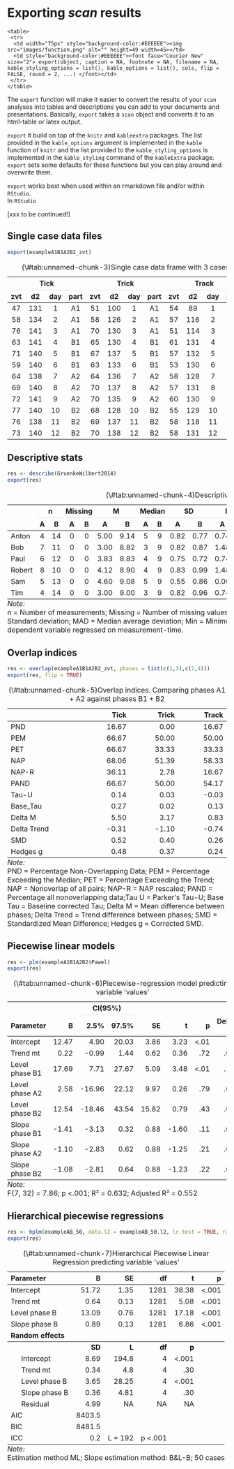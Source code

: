 
# Exporting *scan* results


```{=html}
<table>
 <tr>
  <td width="75px" style="background-color:#EEEEEE"><img src="images/function.png" alt="" height=49 width=45></td> 
  <td style="background-color:#EEEEEE"><font face="Courier New" size="2"> export(object, caption = NA, footnote = NA, filename = NA, kable_styling_options = list(), kable_options = list(), cols, flip = FALSE, round = 2, ...) </font></td>
 </tr>
</table>  
``` 

The `export` function will make it easier to convert the results of your `scan` analyses into tables and descriptions you can add to your documents and presentations. Basically, `export` takes a `scan` object and converts it to an html-table or latex output.

<div class="rmdnote">
<p><code>export</code> it build on top of the <code>knitr</code> and <code>kableextra</code> packages. The list provided in the <code>kable_options</code> argument is implemented in the <code>kable</code> function of <code>knitr</code> and the list provided to the <code>kable_styling_options</code> is implemented in the <code>kable_styling</code> command of the <code>kableExtra</code> package. <code>export</code> sets some defaults for these functions but you can play around and overwrite them.</p>
</div>

`export` works best when used within an rmarkdown file and/or within `RStudio`.  
In `RStudio` 

[xxx to be continued!]

## Single case data files


```r
export(exampleA1B1A2B2_zvt)
```

<table class="table table-bordered table-condensed" style="width: auto !important; margin-left: auto; margin-right: auto;">
<caption>(\#tab:unnamed-chunk-3)Single case data frame with 3 cases</caption>
 <thead>
<tr>
<th style="border-bottom:hidden;padding-bottom:0; padding-left:3px;padding-right:3px;text-align: center; " colspan="4"><div style="border-bottom: 1px solid #ddd; padding-bottom: 5px; ">Tick</div></th>
<th style="border-bottom:hidden;padding-bottom:0; padding-left:3px;padding-right:3px;text-align: center; " colspan="4"><div style="border-bottom: 1px solid #ddd; padding-bottom: 5px; ">Trick</div></th>
<th style="border-bottom:hidden;padding-bottom:0; padding-left:3px;padding-right:3px;text-align: center; " colspan="4"><div style="border-bottom: 1px solid #ddd; padding-bottom: 5px; ">Track</div></th>
</tr>
  <tr>
   <th style="text-align:center;"> zvt </th>
   <th style="text-align:center;"> d2 </th>
   <th style="text-align:center;"> day </th>
   <th style="text-align:center;"> part </th>
   <th style="text-align:center;"> zvt </th>
   <th style="text-align:center;"> d2 </th>
   <th style="text-align:center;"> day </th>
   <th style="text-align:center;"> part </th>
   <th style="text-align:center;"> zvt </th>
   <th style="text-align:center;"> d2 </th>
   <th style="text-align:center;"> day </th>
   <th style="text-align:center;"> part </th>
  </tr>
 </thead>
<tbody>
  <tr>
   <td style="text-align:center;"> 47 </td>
   <td style="text-align:center;"> 131 </td>
   <td style="text-align:center;"> 1 </td>
   <td style="text-align:center;"> A1 </td>
   <td style="text-align:center;"> 51 </td>
   <td style="text-align:center;"> 100 </td>
   <td style="text-align:center;"> 1 </td>
   <td style="text-align:center;"> A1 </td>
   <td style="text-align:center;"> 54 </td>
   <td style="text-align:center;"> 89 </td>
   <td style="text-align:center;"> 1 </td>
   <td style="text-align:center;"> A1 </td>
  </tr>
  <tr>
   <td style="text-align:center;"> 58 </td>
   <td style="text-align:center;"> 134 </td>
   <td style="text-align:center;"> 2 </td>
   <td style="text-align:center;"> A1 </td>
   <td style="text-align:center;"> 58 </td>
   <td style="text-align:center;"> 126 </td>
   <td style="text-align:center;"> 2 </td>
   <td style="text-align:center;"> A1 </td>
   <td style="text-align:center;"> 57 </td>
   <td style="text-align:center;"> 116 </td>
   <td style="text-align:center;"> 2 </td>
   <td style="text-align:center;"> A1 </td>
  </tr>
  <tr>
   <td style="text-align:center;"> 76 </td>
   <td style="text-align:center;"> 141 </td>
   <td style="text-align:center;"> 3 </td>
   <td style="text-align:center;"> A1 </td>
   <td style="text-align:center;"> 70 </td>
   <td style="text-align:center;"> 130 </td>
   <td style="text-align:center;"> 3 </td>
   <td style="text-align:center;"> A1 </td>
   <td style="text-align:center;"> 51 </td>
   <td style="text-align:center;"> 114 </td>
   <td style="text-align:center;"> 3 </td>
   <td style="text-align:center;"> A1 </td>
  </tr>
  <tr>
   <td style="text-align:center;"> 63 </td>
   <td style="text-align:center;"> 141 </td>
   <td style="text-align:center;"> 4 </td>
   <td style="text-align:center;"> B1 </td>
   <td style="text-align:center;"> 65 </td>
   <td style="text-align:center;"> 130 </td>
   <td style="text-align:center;"> 4 </td>
   <td style="text-align:center;"> B1 </td>
   <td style="text-align:center;"> 61 </td>
   <td style="text-align:center;"> 131 </td>
   <td style="text-align:center;"> 4 </td>
   <td style="text-align:center;"> B1 </td>
  </tr>
  <tr>
   <td style="text-align:center;"> 71 </td>
   <td style="text-align:center;"> 140 </td>
   <td style="text-align:center;"> 5 </td>
   <td style="text-align:center;"> B1 </td>
   <td style="text-align:center;"> 67 </td>
   <td style="text-align:center;"> 137 </td>
   <td style="text-align:center;"> 5 </td>
   <td style="text-align:center;"> B1 </td>
   <td style="text-align:center;"> 57 </td>
   <td style="text-align:center;"> 132 </td>
   <td style="text-align:center;"> 5 </td>
   <td style="text-align:center;"> B1 </td>
  </tr>
  <tr>
   <td style="text-align:center;"> 59 </td>
   <td style="text-align:center;"> 140 </td>
   <td style="text-align:center;"> 6 </td>
   <td style="text-align:center;"> B1 </td>
   <td style="text-align:center;"> 63 </td>
   <td style="text-align:center;"> 133 </td>
   <td style="text-align:center;"> 6 </td>
   <td style="text-align:center;"> B1 </td>
   <td style="text-align:center;"> 53 </td>
   <td style="text-align:center;"> 130 </td>
   <td style="text-align:center;"> 6 </td>
   <td style="text-align:center;"> B1 </td>
  </tr>
  <tr>
   <td style="text-align:center;"> 64 </td>
   <td style="text-align:center;"> 138 </td>
   <td style="text-align:center;"> 7 </td>
   <td style="text-align:center;"> A2 </td>
   <td style="text-align:center;"> 64 </td>
   <td style="text-align:center;"> 136 </td>
   <td style="text-align:center;"> 7 </td>
   <td style="text-align:center;"> A2 </td>
   <td style="text-align:center;"> 58 </td>
   <td style="text-align:center;"> 128 </td>
   <td style="text-align:center;"> 7 </td>
   <td style="text-align:center;"> A2 </td>
  </tr>
  <tr>
   <td style="text-align:center;"> 69 </td>
   <td style="text-align:center;"> 140 </td>
   <td style="text-align:center;"> 8 </td>
   <td style="text-align:center;"> A2 </td>
   <td style="text-align:center;"> 70 </td>
   <td style="text-align:center;"> 137 </td>
   <td style="text-align:center;"> 8 </td>
   <td style="text-align:center;"> A2 </td>
   <td style="text-align:center;"> 57 </td>
   <td style="text-align:center;"> 131 </td>
   <td style="text-align:center;"> 8 </td>
   <td style="text-align:center;"> A2 </td>
  </tr>
  <tr>
   <td style="text-align:center;"> 72 </td>
   <td style="text-align:center;"> 141 </td>
   <td style="text-align:center;"> 9 </td>
   <td style="text-align:center;"> A2 </td>
   <td style="text-align:center;"> 70 </td>
   <td style="text-align:center;"> 135 </td>
   <td style="text-align:center;"> 9 </td>
   <td style="text-align:center;"> A2 </td>
   <td style="text-align:center;"> 60 </td>
   <td style="text-align:center;"> 130 </td>
   <td style="text-align:center;"> 9 </td>
   <td style="text-align:center;"> A2 </td>
  </tr>
  <tr>
   <td style="text-align:center;"> 77 </td>
   <td style="text-align:center;"> 140 </td>
   <td style="text-align:center;"> 10 </td>
   <td style="text-align:center;"> B2 </td>
   <td style="text-align:center;"> 68 </td>
   <td style="text-align:center;"> 128 </td>
   <td style="text-align:center;"> 10 </td>
   <td style="text-align:center;"> B2 </td>
   <td style="text-align:center;"> 55 </td>
   <td style="text-align:center;"> 129 </td>
   <td style="text-align:center;"> 10 </td>
   <td style="text-align:center;"> B2 </td>
  </tr>
  <tr>
   <td style="text-align:center;"> 76 </td>
   <td style="text-align:center;"> 138 </td>
   <td style="text-align:center;"> 11 </td>
   <td style="text-align:center;"> B2 </td>
   <td style="text-align:center;"> 69 </td>
   <td style="text-align:center;"> 137 </td>
   <td style="text-align:center;"> 11 </td>
   <td style="text-align:center;"> B2 </td>
   <td style="text-align:center;"> 58 </td>
   <td style="text-align:center;"> 118 </td>
   <td style="text-align:center;"> 11 </td>
   <td style="text-align:center;"> B2 </td>
  </tr>
  <tr>
   <td style="text-align:center;"> 73 </td>
   <td style="text-align:center;"> 140 </td>
   <td style="text-align:center;"> 12 </td>
   <td style="text-align:center;"> B2 </td>
   <td style="text-align:center;"> 70 </td>
   <td style="text-align:center;"> 138 </td>
   <td style="text-align:center;"> 12 </td>
   <td style="text-align:center;"> B2 </td>
   <td style="text-align:center;"> 58 </td>
   <td style="text-align:center;"> 131 </td>
   <td style="text-align:center;"> 12 </td>
   <td style="text-align:center;"> B2 </td>
  </tr>
</tbody>
</table>

## Descriptive stats


```r
res <- describe(GruenkeWilbert2014)
export(res)
```

<table class="table table-bordered table-condensed" style="width: auto !important; margin-left: auto; margin-right: auto;border-bottom: 0;">
<caption>(\#tab:unnamed-chunk-4)Descriptive statistics</caption>
 <thead>
<tr>
<th style="empty-cells: hide;border-bottom:hidden;" colspan="1"></th>
<th style="border-bottom:hidden;padding-bottom:0; padding-left:3px;padding-right:3px;text-align: center; " colspan="2"><div style="border-bottom: 1px solid #ddd; padding-bottom: 5px; ">n</div></th>
<th style="border-bottom:hidden;padding-bottom:0; padding-left:3px;padding-right:3px;text-align: center; " colspan="2"><div style="border-bottom: 1px solid #ddd; padding-bottom: 5px; ">Missing</div></th>
<th style="border-bottom:hidden;padding-bottom:0; padding-left:3px;padding-right:3px;text-align: center; " colspan="2"><div style="border-bottom: 1px solid #ddd; padding-bottom: 5px; ">M</div></th>
<th style="border-bottom:hidden;padding-bottom:0; padding-left:3px;padding-right:3px;text-align: center; " colspan="2"><div style="border-bottom: 1px solid #ddd; padding-bottom: 5px; ">Median</div></th>
<th style="border-bottom:hidden;padding-bottom:0; padding-left:3px;padding-right:3px;text-align: center; " colspan="2"><div style="border-bottom: 1px solid #ddd; padding-bottom: 5px; ">SD</div></th>
<th style="border-bottom:hidden;padding-bottom:0; padding-left:3px;padding-right:3px;text-align: center; " colspan="2"><div style="border-bottom: 1px solid #ddd; padding-bottom: 5px; ">MAD</div></th>
<th style="border-bottom:hidden;padding-bottom:0; padding-left:3px;padding-right:3px;text-align: center; " colspan="2"><div style="border-bottom: 1px solid #ddd; padding-bottom: 5px; ">Min</div></th>
<th style="border-bottom:hidden;padding-bottom:0; padding-left:3px;padding-right:3px;text-align: center; " colspan="2"><div style="border-bottom: 1px solid #ddd; padding-bottom: 5px; ">Max</div></th>
<th style="border-bottom:hidden;padding-bottom:0; padding-left:3px;padding-right:3px;text-align: center; " colspan="2"><div style="border-bottom: 1px solid #ddd; padding-bottom: 5px; ">Trend</div></th>
</tr>
  <tr>
   <th style="text-align:left;">   </th>
   <th style="text-align:center;"> A </th>
   <th style="text-align:center;"> B </th>
   <th style="text-align:center;"> A </th>
   <th style="text-align:center;"> B </th>
   <th style="text-align:center;"> A </th>
   <th style="text-align:center;"> B </th>
   <th style="text-align:center;"> A </th>
   <th style="text-align:center;"> B </th>
   <th style="text-align:center;"> A </th>
   <th style="text-align:center;"> B </th>
   <th style="text-align:center;"> A </th>
   <th style="text-align:center;"> B </th>
   <th style="text-align:center;"> A </th>
   <th style="text-align:center;"> B </th>
   <th style="text-align:center;"> A </th>
   <th style="text-align:center;"> B </th>
   <th style="text-align:center;"> A </th>
   <th style="text-align:center;"> B </th>
  </tr>
 </thead>
<tbody>
  <tr>
   <td style="text-align:left;"> Anton </td>
   <td style="text-align:center;"> 4 </td>
   <td style="text-align:center;"> 14 </td>
   <td style="text-align:center;"> 0 </td>
   <td style="text-align:center;"> 0 </td>
   <td style="text-align:center;"> 5.00 </td>
   <td style="text-align:center;"> 9.14 </td>
   <td style="text-align:center;"> 5 </td>
   <td style="text-align:center;"> 9 </td>
   <td style="text-align:center;"> 0.82 </td>
   <td style="text-align:center;"> 0.77 </td>
   <td style="text-align:center;"> 0.74 </td>
   <td style="text-align:center;"> 1.48 </td>
   <td style="text-align:center;"> 4 </td>
   <td style="text-align:center;"> 8 </td>
   <td style="text-align:center;"> 6 </td>
   <td style="text-align:center;"> 10 </td>
   <td style="text-align:center;"> -0.40 </td>
   <td style="text-align:center;"> 0.03 </td>
  </tr>
  <tr>
   <td style="text-align:left;"> Bob </td>
   <td style="text-align:center;"> 7 </td>
   <td style="text-align:center;"> 11 </td>
   <td style="text-align:center;"> 0 </td>
   <td style="text-align:center;"> 0 </td>
   <td style="text-align:center;"> 3.00 </td>
   <td style="text-align:center;"> 8.82 </td>
   <td style="text-align:center;"> 3 </td>
   <td style="text-align:center;"> 9 </td>
   <td style="text-align:center;"> 0.82 </td>
   <td style="text-align:center;"> 0.87 </td>
   <td style="text-align:center;"> 1.48 </td>
   <td style="text-align:center;"> 0.00 </td>
   <td style="text-align:center;"> 2 </td>
   <td style="text-align:center;"> 7 </td>
   <td style="text-align:center;"> 4 </td>
   <td style="text-align:center;"> 10 </td>
   <td style="text-align:center;"> 0.04 </td>
   <td style="text-align:center;"> 0.04 </td>
  </tr>
  <tr>
   <td style="text-align:left;"> Paul </td>
   <td style="text-align:center;"> 6 </td>
   <td style="text-align:center;"> 12 </td>
   <td style="text-align:center;"> 0 </td>
   <td style="text-align:center;"> 0 </td>
   <td style="text-align:center;"> 3.83 </td>
   <td style="text-align:center;"> 8.83 </td>
   <td style="text-align:center;"> 4 </td>
   <td style="text-align:center;"> 9 </td>
   <td style="text-align:center;"> 0.75 </td>
   <td style="text-align:center;"> 0.72 </td>
   <td style="text-align:center;"> 0.74 </td>
   <td style="text-align:center;"> 0.74 </td>
   <td style="text-align:center;"> 3 </td>
   <td style="text-align:center;"> 8 </td>
   <td style="text-align:center;"> 5 </td>
   <td style="text-align:center;"> 10 </td>
   <td style="text-align:center;"> -0.26 </td>
   <td style="text-align:center;"> 0.02 </td>
  </tr>
  <tr>
   <td style="text-align:left;"> Robert </td>
   <td style="text-align:center;"> 8 </td>
   <td style="text-align:center;"> 10 </td>
   <td style="text-align:center;"> 0 </td>
   <td style="text-align:center;"> 0 </td>
   <td style="text-align:center;"> 4.12 </td>
   <td style="text-align:center;"> 8.90 </td>
   <td style="text-align:center;"> 4 </td>
   <td style="text-align:center;"> 9 </td>
   <td style="text-align:center;"> 0.83 </td>
   <td style="text-align:center;"> 0.99 </td>
   <td style="text-align:center;"> 1.48 </td>
   <td style="text-align:center;"> 1.48 </td>
   <td style="text-align:center;"> 3 </td>
   <td style="text-align:center;"> 7 </td>
   <td style="text-align:center;"> 5 </td>
   <td style="text-align:center;"> 10 </td>
   <td style="text-align:center;"> -0.06 </td>
   <td style="text-align:center;"> -0.14 </td>
  </tr>
  <tr>
   <td style="text-align:left;"> Sam </td>
   <td style="text-align:center;"> 5 </td>
   <td style="text-align:center;"> 13 </td>
   <td style="text-align:center;"> 0 </td>
   <td style="text-align:center;"> 0 </td>
   <td style="text-align:center;"> 4.60 </td>
   <td style="text-align:center;"> 9.08 </td>
   <td style="text-align:center;"> 5 </td>
   <td style="text-align:center;"> 9 </td>
   <td style="text-align:center;"> 0.55 </td>
   <td style="text-align:center;"> 0.86 </td>
   <td style="text-align:center;"> 0.00 </td>
   <td style="text-align:center;"> 1.48 </td>
   <td style="text-align:center;"> 4 </td>
   <td style="text-align:center;"> 8 </td>
   <td style="text-align:center;"> 5 </td>
   <td style="text-align:center;"> 10 </td>
   <td style="text-align:center;"> 0.10 </td>
   <td style="text-align:center;"> 0.03 </td>
  </tr>
  <tr>
   <td style="text-align:left;"> Tim </td>
   <td style="text-align:center;"> 4 </td>
   <td style="text-align:center;"> 14 </td>
   <td style="text-align:center;"> 0 </td>
   <td style="text-align:center;"> 0 </td>
   <td style="text-align:center;"> 3.00 </td>
   <td style="text-align:center;"> 9.00 </td>
   <td style="text-align:center;"> 3 </td>
   <td style="text-align:center;"> 9 </td>
   <td style="text-align:center;"> 0.82 </td>
   <td style="text-align:center;"> 0.96 </td>
   <td style="text-align:center;"> 0.74 </td>
   <td style="text-align:center;"> 1.48 </td>
   <td style="text-align:center;"> 2 </td>
   <td style="text-align:center;"> 7 </td>
   <td style="text-align:center;"> 4 </td>
   <td style="text-align:center;"> 10 </td>
   <td style="text-align:center;"> -0.60 </td>
   <td style="text-align:center;"> 0.00 </td>
  </tr>
</tbody>
<tfoot>
<tr><td style="padding: 0; " colspan="100%"><span style="font-style: italic;">Note: </span></td></tr>
<tr><td style="padding: 0; " colspan="100%">
<sup></sup> n = Number of measurements; Missing = Number of missing values; M = Mean; Median = Median; SD = Standard deviation; MAD = Median average deviation; Min = Minimum; Max = Maximum; Trend = Slope of dependent variable regressed on measurement-time.</td></tr>
</tfoot>
</table>

## Overlap indices


```r
res <- overlap(exampleA1B1A2B2_zvt, phases = list(c(1,3),c(2,4)))
export(res, flip = TRUE)
```

<table class="table table-bordered table-condensed" style="width: auto !important; margin-left: auto; margin-right: auto;border-bottom: 0;">
<caption>(\#tab:unnamed-chunk-5)Overlap indices. Comparing phases A1 + A2 against phases B1 + B2</caption>
 <thead>
  <tr>
   <th style="text-align:left;">   </th>
   <th style="text-align:right;"> Tick </th>
   <th style="text-align:right;"> Trick </th>
   <th style="text-align:right;"> Track </th>
  </tr>
 </thead>
<tbody>
  <tr>
   <td style="text-align:left;"> PND </td>
   <td style="text-align:right;"> 16.67 </td>
   <td style="text-align:right;"> 0.00 </td>
   <td style="text-align:right;"> 16.67 </td>
  </tr>
  <tr>
   <td style="text-align:left;"> PEM </td>
   <td style="text-align:right;"> 66.67 </td>
   <td style="text-align:right;"> 50.00 </td>
   <td style="text-align:right;"> 50.00 </td>
  </tr>
  <tr>
   <td style="text-align:left;"> PET </td>
   <td style="text-align:right;"> 66.67 </td>
   <td style="text-align:right;"> 33.33 </td>
   <td style="text-align:right;"> 33.33 </td>
  </tr>
  <tr>
   <td style="text-align:left;"> NAP </td>
   <td style="text-align:right;"> 68.06 </td>
   <td style="text-align:right;"> 51.39 </td>
   <td style="text-align:right;"> 58.33 </td>
  </tr>
  <tr>
   <td style="text-align:left;"> NAP-R </td>
   <td style="text-align:right;"> 36.11 </td>
   <td style="text-align:right;"> 2.78 </td>
   <td style="text-align:right;"> 16.67 </td>
  </tr>
  <tr>
   <td style="text-align:left;"> PAND </td>
   <td style="text-align:right;"> 66.67 </td>
   <td style="text-align:right;"> 50.00 </td>
   <td style="text-align:right;"> 54.17 </td>
  </tr>
  <tr>
   <td style="text-align:left;"> Tau-U </td>
   <td style="text-align:right;"> 0.14 </td>
   <td style="text-align:right;"> 0.03 </td>
   <td style="text-align:right;"> -0.03 </td>
  </tr>
  <tr>
   <td style="text-align:left;"> Base_Tau </td>
   <td style="text-align:right;"> 0.27 </td>
   <td style="text-align:right;"> 0.02 </td>
   <td style="text-align:right;"> 0.13 </td>
  </tr>
  <tr>
   <td style="text-align:left;"> Delta M </td>
   <td style="text-align:right;"> 5.50 </td>
   <td style="text-align:right;"> 3.17 </td>
   <td style="text-align:right;"> 0.83 </td>
  </tr>
  <tr>
   <td style="text-align:left;"> Delta Trend </td>
   <td style="text-align:right;"> -0.31 </td>
   <td style="text-align:right;"> -1.10 </td>
   <td style="text-align:right;"> -0.74 </td>
  </tr>
  <tr>
   <td style="text-align:left;"> SMD </td>
   <td style="text-align:right;"> 0.52 </td>
   <td style="text-align:right;"> 0.40 </td>
   <td style="text-align:right;"> 0.26 </td>
  </tr>
  <tr>
   <td style="text-align:left;"> Hedges g </td>
   <td style="text-align:right;"> 0.48 </td>
   <td style="text-align:right;"> 0.37 </td>
   <td style="text-align:right;"> 0.24 </td>
  </tr>
</tbody>
<tfoot>
<tr><td style="padding: 0; " colspan="100%"><span style="font-style: italic;">Note: </span></td></tr>
<tr><td style="padding: 0; " colspan="100%">
<sup></sup> PND = Percentage Non-Overlapping Data; PEM = Percentage Exceeding the Median; PET = Percentage Exceeding the Trend; NAP = Nonoverlap of all pairs; NAP-R = NAP rescaled; PAND = Percentage all nonoverlapping data;Tau U = Parker's Tau-U; Base Tau = Baseline corrected Tau; Delta M = Mean difference between phases; Delta Trend = Trend difference between phases; SMD = Standardized Mean Difference; Hedges g = Corrected SMD.</td></tr>
</tfoot>
</table>

## Piecewise linear models


```r
res <- plm(exampleA1B1A2B2$Pawel)
export(res)
```

<table class="table table-bordered table-condensed" style="width: auto !important; margin-left: auto; margin-right: auto;border-bottom: 0;">
<caption>(\#tab:unnamed-chunk-6)Piecewise-regression model predicting variable 'values'</caption>
 <thead>
<tr>
<th style="empty-cells: hide;border-bottom:hidden;" colspan="2"></th>
<th style="border-bottom:hidden;padding-bottom:0; padding-left:3px;padding-right:3px;text-align: center; " colspan="2"><div style="border-bottom: 1px solid #ddd; padding-bottom: 5px; ">CI(95%)</div></th>
<th style="empty-cells: hide;border-bottom:hidden;" colspan="4"></th>
</tr>
  <tr>
   <th style="text-align:left;"> Parameter </th>
   <th style="text-align:right;"> B </th>
   <th style="text-align:right;"> 2.5% </th>
   <th style="text-align:right;"> 97.5% </th>
   <th style="text-align:right;"> SE </th>
   <th style="text-align:right;"> t </th>
   <th style="text-align:right;"> p </th>
   <th style="text-align:right;"> Delta R² </th>
  </tr>
 </thead>
<tbody>
  <tr>
   <td style="text-align:left;"> Intercept </td>
   <td style="text-align:right;"> 12.47 </td>
   <td style="text-align:right;"> 4.90 </td>
   <td style="text-align:right;"> 20.03 </td>
   <td style="text-align:right;"> 3.86 </td>
   <td style="text-align:right;"> 3.23 </td>
   <td style="text-align:right;"> &lt;.01 </td>
   <td style="text-align:right;">  </td>
  </tr>
  <tr>
   <td style="text-align:left;"> Trend mt </td>
   <td style="text-align:right;"> 0.22 </td>
   <td style="text-align:right;"> -0.99 </td>
   <td style="text-align:right;"> 1.44 </td>
   <td style="text-align:right;"> 0.62 </td>
   <td style="text-align:right;"> 0.36 </td>
   <td style="text-align:right;"> .72 </td>
   <td style="text-align:right;"> .00 </td>
  </tr>
  <tr>
   <td style="text-align:left;"> Level phase B1 </td>
   <td style="text-align:right;"> 17.69 </td>
   <td style="text-align:right;"> 7.71 </td>
   <td style="text-align:right;"> 27.67 </td>
   <td style="text-align:right;"> 5.09 </td>
   <td style="text-align:right;"> 3.48 </td>
   <td style="text-align:right;"> &lt;.01 </td>
   <td style="text-align:right;"> .14 </td>
  </tr>
  <tr>
   <td style="text-align:left;"> Level phase A2 </td>
   <td style="text-align:right;"> 2.58 </td>
   <td style="text-align:right;"> -16.96 </td>
   <td style="text-align:right;"> 22.12 </td>
   <td style="text-align:right;"> 9.97 </td>
   <td style="text-align:right;"> 0.26 </td>
   <td style="text-align:right;"> .79 </td>
   <td style="text-align:right;"> .00 </td>
  </tr>
  <tr>
   <td style="text-align:left;"> Level phase B2 </td>
   <td style="text-align:right;"> 12.54 </td>
   <td style="text-align:right;"> -18.46 </td>
   <td style="text-align:right;"> 43.54 </td>
   <td style="text-align:right;"> 15.82 </td>
   <td style="text-align:right;"> 0.79 </td>
   <td style="text-align:right;"> .43 </td>
   <td style="text-align:right;"> .01 </td>
  </tr>
  <tr>
   <td style="text-align:left;"> Slope phase B1 </td>
   <td style="text-align:right;"> -1.41 </td>
   <td style="text-align:right;"> -3.13 </td>
   <td style="text-align:right;"> 0.32 </td>
   <td style="text-align:right;"> 0.88 </td>
   <td style="text-align:right;"> -1.60 </td>
   <td style="text-align:right;"> .11 </td>
   <td style="text-align:right;"> .03 </td>
  </tr>
  <tr>
   <td style="text-align:left;"> Slope phase A2 </td>
   <td style="text-align:right;"> -1.10 </td>
   <td style="text-align:right;"> -2.83 </td>
   <td style="text-align:right;"> 0.62 </td>
   <td style="text-align:right;"> 0.88 </td>
   <td style="text-align:right;"> -1.25 </td>
   <td style="text-align:right;"> .21 </td>
   <td style="text-align:right;"> .02 </td>
  </tr>
  <tr>
   <td style="text-align:left;"> Slope phase B2 </td>
   <td style="text-align:right;"> -1.08 </td>
   <td style="text-align:right;"> -2.81 </td>
   <td style="text-align:right;"> 0.64 </td>
   <td style="text-align:right;"> 0.88 </td>
   <td style="text-align:right;"> -1.23 </td>
   <td style="text-align:right;"> .22 </td>
   <td style="text-align:right;"> .02 </td>
  </tr>
</tbody>
<tfoot>
<tr><td style="padding: 0; " colspan="100%"><span style="font-style: italic;">Note: </span></td></tr>
<tr><td style="padding: 0; " colspan="100%">
<sup></sup> F(7, 32) = 7.86; p &lt;.001; R² = 0.632; Adjusted R² = 0.552</td></tr>
</tfoot>
</table>

## Hierarchical piecewise regressions


```r
res <- hplm(exampleAB_50, data.l2 = exampleAB_50.l2, lr.test = TRUE, random.slopes = TRUE)
export(res)
```

<table class="table table-bordered table-condensed" style="width: auto !important; margin-left: auto; margin-right: auto;border-bottom: 0;">
<caption>(\#tab:unnamed-chunk-7)Hierarchical Piecewise Linear Regression predicting variable 'values'</caption>
 <thead>
  <tr>
   <th style="text-align:left;"> Parameter </th>
   <th style="text-align:right;"> B </th>
   <th style="text-align:right;"> SE </th>
   <th style="text-align:right;"> df </th>
   <th style="text-align:right;"> t </th>
   <th style="text-align:right;"> p </th>
  </tr>
 </thead>
<tbody>
  <tr>
   <td style="text-align:left;"> Intercept </td>
   <td style="text-align:right;"> 51.72 </td>
   <td style="text-align:right;"> 1.35 </td>
   <td style="text-align:right;"> 1281 </td>
   <td style="text-align:right;"> 38.38 </td>
   <td style="text-align:right;"> &lt;.001 </td>
  </tr>
  <tr>
   <td style="text-align:left;"> Trend mt </td>
   <td style="text-align:right;"> 0.64 </td>
   <td style="text-align:right;"> 0.13 </td>
   <td style="text-align:right;"> 1281 </td>
   <td style="text-align:right;"> 5.08 </td>
   <td style="text-align:right;"> &lt;.001 </td>
  </tr>
  <tr>
   <td style="text-align:left;"> Level phase B </td>
   <td style="text-align:right;"> 13.09 </td>
   <td style="text-align:right;"> 0.76 </td>
   <td style="text-align:right;"> 1281 </td>
   <td style="text-align:right;"> 17.18 </td>
   <td style="text-align:right;"> &lt;.001 </td>
  </tr>
  <tr>
   <td style="text-align:left;"> Slope phase B </td>
   <td style="text-align:right;"> 0.89 </td>
   <td style="text-align:right;"> 0.13 </td>
   <td style="text-align:right;"> 1281 </td>
   <td style="text-align:right;"> 6.86 </td>
   <td style="text-align:right;"> &lt;.001 </td>
  </tr>
  <tr grouplength="6"><td colspan="6" style="border-bottom: 1px solid;"><strong>Random effects</strong></td></tr>
<tr>
   <td style="text-align:left;padding-left: 2em;font-weight: bold;color: black !important;" indentlevel="1">  </td>
   <td style="text-align:right;font-weight: bold;color: black !important;"> SD </td>
   <td style="text-align:right;font-weight: bold;color: black !important;"> L </td>
   <td style="text-align:right;font-weight: bold;color: black !important;"> df </td>
   <td style="text-align:right;font-weight: bold;color: black !important;"> p </td>
   <td style="text-align:right;font-weight: bold;color: black !important;">  </td>
  </tr>
  <tr>
   <td style="text-align:left;padding-left: 2em;" indentlevel="1"> Intercept </td>
   <td style="text-align:right;"> 8.69 </td>
   <td style="text-align:right;"> 194.8 </td>
   <td style="text-align:right;"> 4 </td>
   <td style="text-align:right;"> &lt;.001 </td>
   <td style="text-align:right;">  </td>
  </tr>
  <tr>
   <td style="text-align:left;padding-left: 2em;" indentlevel="1"> Trend mt </td>
   <td style="text-align:right;"> 0.34 </td>
   <td style="text-align:right;"> 4.8 </td>
   <td style="text-align:right;"> 4 </td>
   <td style="text-align:right;"> .30 </td>
   <td style="text-align:right;">  </td>
  </tr>
  <tr>
   <td style="text-align:left;padding-left: 2em;" indentlevel="1"> Level phase B </td>
   <td style="text-align:right;"> 3.65 </td>
   <td style="text-align:right;"> 28.25 </td>
   <td style="text-align:right;"> 4 </td>
   <td style="text-align:right;"> &lt;.001 </td>
   <td style="text-align:right;">  </td>
  </tr>
  <tr>
   <td style="text-align:left;padding-left: 2em;" indentlevel="1"> Slope phase B </td>
   <td style="text-align:right;"> 0.36 </td>
   <td style="text-align:right;"> 4.81 </td>
   <td style="text-align:right;"> 4 </td>
   <td style="text-align:right;"> .30 </td>
   <td style="text-align:right;">  </td>
  </tr>
  <tr>
   <td style="text-align:left;padding-left: 2em;" indentlevel="1"> Residual </td>
   <td style="text-align:right;"> 4.99 </td>
   <td style="text-align:right;"> NA </td>
   <td style="text-align:right;"> NA </td>
   <td style="text-align:right;"> NA </td>
   <td style="text-align:right;">  </td>
  </tr>
  <tr>
   <td style="text-align:left;"> AIC </td>
   <td style="text-align:right;"> 8403.5 </td>
   <td style="text-align:right;">  </td>
   <td style="text-align:right;">  </td>
   <td style="text-align:right;">  </td>
   <td style="text-align:right;">  </td>
  </tr>
  <tr>
   <td style="text-align:left;"> BIC </td>
   <td style="text-align:right;"> 8481.5 </td>
   <td style="text-align:right;">  </td>
   <td style="text-align:right;">  </td>
   <td style="text-align:right;">  </td>
   <td style="text-align:right;">  </td>
  </tr>
  <tr>
   <td style="text-align:left;"> ICC </td>
   <td style="text-align:right;"> 0.2 </td>
   <td style="text-align:right;"> L = 192 </td>
   <td style="text-align:right;"> p &lt;.001 </td>
   <td style="text-align:right;">  </td>
   <td style="text-align:right;">  </td>
  </tr>
</tbody>
<tfoot>
<tr><td style="padding: 0; " colspan="100%"><span style="font-style: italic;">Note: </span></td></tr>
<tr><td style="padding: 0; " colspan="100%">
<sup></sup> Estimation method ML; Slope estimation method: B&amp;L-B; 50 cases</td></tr>
</tfoot>
</table>
